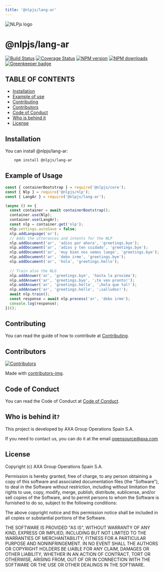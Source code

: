 ```yaml
---
title: '@nlpjs/lang-ar'
---
```


![NLPjs logo](../../../../screenshots/nlplogo.gif)

# @nlpjs/lang-ar

[![Build Status](https://travis-ci.com/axa-group/nlp.js.svg?branch=master)](https://travis-ci.com/axa-group/nlp.js)
[![Coverage Status](https://coveralls.io/repos/github/axa-group/nlp.js/badge.svg?branch=master)](https://coveralls.io/github/axa-group/nlp.js?branch=master)
[![NPM version](https://img.shields.io/npm/v/node-nlp.svg?style=flat)](https://www.npmjs.com/package/node-nlp)
[![NPM downloads](https://img.shields.io/npm/dm/node-nlp.svg?style=flat)](https://www.npmjs.com/package/node-nlp) [![Greenkeeper badge](https://badges.greenkeeper.io/axa-group/nlp.js.svg)](https://greenkeeper.io/)

## TABLE OF CONTENTS

<!--ts-->

- [Installation](#installation)
- [Example of use](#example-of-use)
- [Contributing](#contributing)
- [Contributors](#contributors)
- [Code of Conduct](#code-of-conduct)
- [Who is behind it](#who-is-behind-it)
- [License](#license.md)
  <!--te-->

## Installation

You can install @nlpjs/lang-ar:

```bash
    npm install @nlpjs/lang-ar
```

## Example of Usage

```javascript
const { containerBootstrap } = require('@nlpjs/core');
const { Nlp } = require('@nlpjs/nlp');
const { LangAr } = require('@nlpjs/lang-ar');

(async () => {
  const container = await containerBootstrap();
  container.use(Nlp);
  container.use(LangAr);
  const nlp = container.get('nlp');
  nlp.settings.autoSave = false;
  nlp.addLanguage('ar');
  // Adds the utterances and intents for the NLP
  nlp.addDocument('ar', 'adios por ahora', 'greetings.bye');
  nlp.addDocument('ar', 'adios y ten cuidado', 'greetings.bye');
  nlp.addDocument('ar', 'muy bien nos vemos luego', 'greetings.bye');
  nlp.addDocument('ar', 'debo irme', 'greetings.bye');
  nlp.addDocument('ar', 'hola', 'greetings.hello');
  
  // Train also the NLG
  nlp.addAnswer('ar', 'greetings.bye', 'hasta la proxima');
  nlp.addAnswer('ar', 'greetings.bye', '¡te veo pronto!');
  nlp.addAnswer('ar', 'greetings.hello', '¡hola que tal!');
  nlp.addAnswer('ar', 'greetings.hello', '¡salludos!');
  await nlp.train();
  const response = await nlp.process('ar', 'debo irme');
  console.log(response);
})();
```

## Contributing

You can read the guide of how to contribute at [Contributing](../../CONTRIBUTING.md).

## Contributors

[![Contributors](https://contributors-img.firebaseapp.com/image?repo=axa-group/nlp.js)](https://github.com/axa-group/nlp.js/graphs/contributors)

Made with [contributors-img](https://contributors-img.firebaseapp.com).

## Code of Conduct

You can read the Code of Conduct at [Code of Conduct](../../CODE_OF_CONDUCT.md).

## Who is behind it`?`

This project is developed by AXA Group Operations Spain S.A.

If you need to contact us, you can do it at the email opensource@axa.com

## License

Copyright (c) AXA Group Operations Spain S.A.

Permission is hereby granted, free of charge, to any person obtaining
a copy of this software and associated documentation files (the
"Software"), to deal in the Software without restriction, including
without limitation the rights to use, copy, modify, merge, publish,
distribute, sublicense, and/or sell copies of the Software, and to
permit persons to whom the Software is furnished to do so, subject to
the following conditions:

The above copyright notice and this permission notice shall be
included in all copies or substantial portions of the Software.

THE SOFTWARE IS PROVIDED "AS IS", WITHOUT WARRANTY OF ANY KIND,
EXPRESS OR IMPLIED, INCLUDING BUT NOT LIMITED TO THE WARRANTIES OF
MERCHANTABILITY, FITNESS FOR A PARTICULAR PURPOSE AND
NONINFRINGEMENT. IN NO EVENT SHALL THE AUTHORS OR COPYRIGHT HOLDERS BE
LIABLE FOR ANY CLAIM, DAMAGES OR OTHER LIABILITY, WHETHER IN AN ACTION
OF CONTRACT, TORT OR OTHERWISE, ARISING FROM, OUT OF OR IN CONNECTION
WITH THE SOFTWARE OR THE USE OR OTHER DEALINGS IN THE SOFTWARE.

